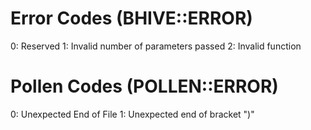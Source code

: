 # Error Codes (BHIVE::ERROR)
0: Reserved
1: Invalid number of parameters passed
2: Invalid function

# Pollen Codes (POLLEN::ERROR)
0: Unexpected End of File
1: Unexpected end of bracket ")"